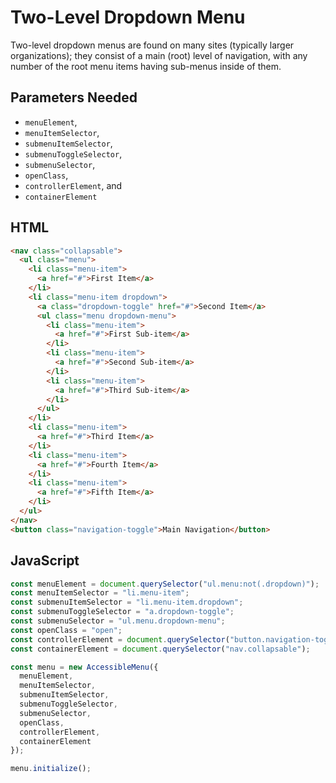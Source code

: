 # Two-Level Dropdown Menu

Two-level dropdown menus are found on many sites (typically larger organizations); they consist of a main (root) level of navigation, with any number of the root menu items having sub-menus inside of them.

## Parameters Needed

* `menuElement`,
* `menuItemSelector`,
* `submenuItemSelector`,
* `submenuToggleSelector`,
* `submenuSelector`,
* `openClass`,
* `controllerElement`, and
* `containerElement`

## HTML

```html
<nav class="collapsable">
  <ul class="menu">
    <li class="menu-item">
      <a href="#">First Item</a>
    </li>
    <li class="menu-item dropdown">
      <a class="dropdown-toggle" href="#">Second Item</a>
      <ul class="menu dropdown-menu">
        <li class="menu-item">
          <a href="#">First Sub-item</a>
        </li>
        <li class="menu-item">
          <a href="#">Second Sub-item</a>
        </li>
        <li class="menu-item">
          <a href="#">Third Sub-item</a>
        </li>
      </ul>
    </li>
    <li class="menu-item">
      <a href="#">Third Item</a>
    </li>
    <li class="menu-item">
      <a href="#">Fourth Item</a>
    </li>
    <li class="menu-item">
      <a href="#">Fifth Item</a>
    </li>
  </ul>
</nav>
<button class="navigation-toggle">Main Navigation</button>
```

## JavaScript

```jsx
const menuElement = document.querySelector("ul.menu:not(.dropdown)");
const menuItemSelector = "li.menu-item";
const submenuItemSelector = "li.menu-item.dropdown";
const submenuToggleSelector = "a.dropdown-toggle";
const submenuSelector = "ul.menu.dropdown-menu";
const openClass = "open";
const controllerElement = document.querySelector("button.navigation-toggle");
const containerElement = document.querySelector("nav.collapsable");

const menu = new AccessibleMenu({
  menuElement,
  menuItemSelector,
  submenuItemSelector,
  submenuToggleSelector,
  submenuSelector,
  openClass,
  controllerElement,
  containerElement
});

menu.initialize();
```
